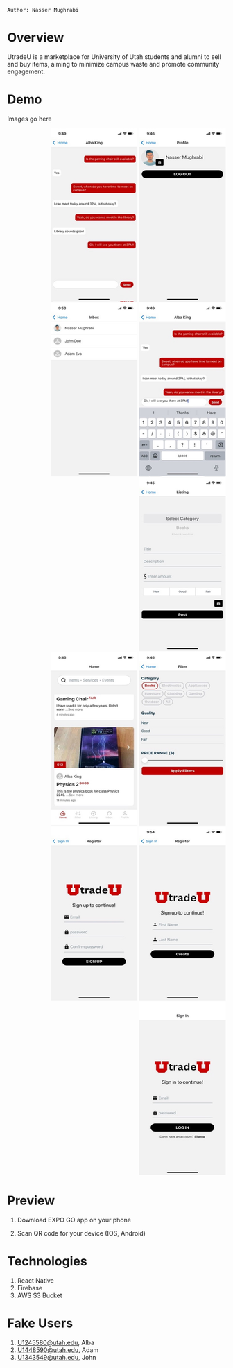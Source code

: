 ```
Author: Nasser Mughrabi
```

# Overview

UtradeU is a marketplace for University of Utah students and alumni to sell and buy items, aiming to minimize campus waste and promote community engagement.

# Demo

Images go here

<!-- First line of images -->
<div dir="rtl">
  <img src="./readmeImages/profile.jpeg" height="400" width="200" alt="Profile">
  <img src="./readmeImages/chat.jpeg" height="400" width="200" alt="Chat">
  <img src="./readmeImages/chat1.jpeg" height="400" width="200" alt="Chat1">
  <img src="./readmeImages/inbox.jpeg" height="400" width="200" alt="Inbox">
  <img src="./readmeImages/listing.jpeg" height="400" width="200" alt="Listing">
</div>

<!-- Second line of images -->
<div dir="rtl">
  <img src="./readmeImages/filter.jpeg" height="400" width="200" alt="Filter">
  <img src="./readmeImages/home.jpeg" height="400" width="200" alt="Home">
  <img src="./readmeImages/name.jpeg" height="400" width="200" alt="Name">
  <img src="./readmeImages/signup.jpeg" height="400" width="200" alt="SignUp">
  <img src="./readmeImages/login.jpeg" height="400" width="200" alt="Login">
</div>

# Preview

1. Download EXPO GO app on your phone

2. Scan QR code for your device (IOS, Android)

# Technologies

1. React Native
2. Firebase
3. AWS S3 Bucket

# Fake Users

1. U1245580@utah.edu, Alba
2. U1448590@utah.edu, Adam
3. U1343549@utah.edu, John
